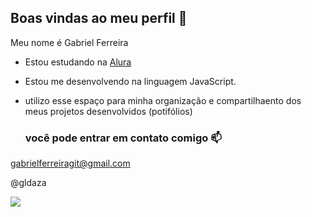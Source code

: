 ## Boas vindas ao meu perfil 💙

Meu nome é Gabriel Ferreira

- Estou estudando na [Alura](https://www.alura.cpm.br)
- Estou me desenvolvendo na linguagem JavaScript.
- utilizo esse espaço para minha organização e compartilhaento dos meus projetos desenvolvidos (potifólios)

  ### você pode entrar em contato comigo 📫

gabrielferreiragit@gmail.com

@gldaza

![](https://media1.tenor.com/m/aXVFqv8KInAAAAAC/anime-frieren.gif)
